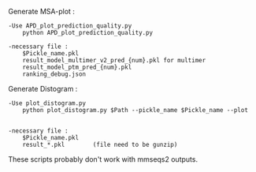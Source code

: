Generate MSA-plot :
  
	-Use APD_plot_prediction_quality.py
		python APD_plot_prediction_quality.py

	-necessary file :
		$Pickle_name.pkl
		result_model_multimer_v2_pred_{num}.pkl for multimer
		result_model_ptm_pred_{num}.pkl
		ranking_debug.json

Generate Distogram :

	-Use plot_distogram.py
		python plot_distogram.py $Path --pickle_name $Pickle_name --plot
	
	
	-necessary file :
		$Pickle_name.pkl
		result_*.pkl		(file need to be gunzip)



These scripts probably don't work with mmseqs2 outputs.
